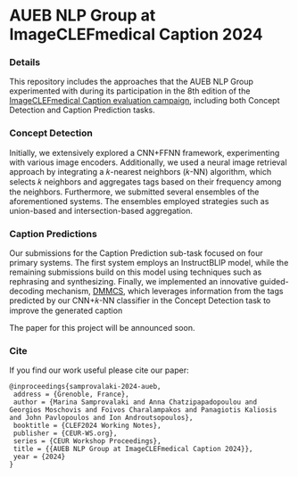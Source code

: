 
# AUEB NLP Group at ImageCLEFmedical Caption 2024

### Details
This repository includes the approaches that the AUEB NLP Group experimented with during its participation in the 8th edition of the [ImageCLEFmedical Caption evaluation campaign](https://www.imageclef.org/2024/medical/caption), including both Concept Detection and Caption Prediction tasks.

### Concept Detection
Initially, we extensively explored a CNN+FFNN framework, experimenting with various image encoders. Additionally, we used a neural image retrieval approach by integrating a 𝑘-nearest neighbors (𝑘-NN) algorithm, which selects 𝑘 neighbors and aggregates tags based on their frequency among the neighbors. Furthermore, we submitted several ensembles of the aforementioned systems. The ensembles employed strategies such as union-based and intersection-based aggregation.

### Caption Predictions
Our submissions for the Caption Prediction sub-task focused on four primary systems. The first system employs an InstructBLIP model, while the remaining submissions build on this model using techniques such as rephrasing and synthesizing. Finally, we implemented an innovative guided-decoding mechanism, [DMMCS](https://github.com/nlpaueb/dmmcs), which leverages information from the tags predicted by our CNN+𝑘-NN classifier in the Concept Detection task to improve the generated caption

The paper for this project will be announced soon.

### Cite
If you find our work useful please cite our paper:


```
@inproceedings{samprovalaki-2024-aueb,
 address = {Grenoble, France},
 author = {Marina Samprovalaki and Anna Chatzipapadopoulou and Georgios Moschovis and Foivos Charalampakos and Panagiotis Kaliosis and John Pavlopoulos and Ion Androutsopoulos},
 booktitle = {CLEF2024 Working Notes},
 publisher = {CEUR-WS.org},
 series = {CEUR Workshop Proceedings},
 title = {{AUEB NLP Group at ImageCLEFmedical Caption 2024}},
 year = {2024}
}
```


